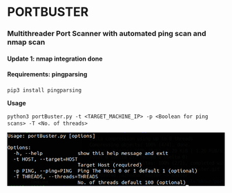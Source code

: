 # PORTBUSTER

### Multithreader Port Scanner with automated ping scan and nmap scan

#### Update 1: nmap integration done


#### Requirements: pingparsing

`pip3 install pingparsing`

**Usage**

```
python3 portBuster.py -t <TARGET_MACHINE_IP> -p <Boolean for ping scans> -T <No. of threads>
```

![](./images/usage.png)
